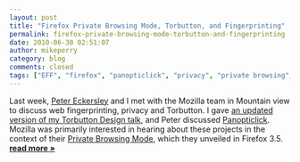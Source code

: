 ```yaml
---
layout: post
title: "Firefox Private Browsing Mode, Torbutton, and Fingerprinting"
permalink: firefox-private-browsing-mode-torbutton-and-fingerprinting
date: 2010-06-30 02:51:07
author: mikeperry
category: blog
comments: closed
tags: ["EFF", "firefox", "panopticlick", "privacy", "private browsing", "threat models", "torbutton"]
---
```


Last week, [Peter Eckersley](http://www.eff.org/about/staff/peter-eckersley) and I met with the Mozilla team in Mountain view to discuss web fingerprinting, privacy and Torbutton. I gave [an updated version of my Torbutton Design talk](https://www.torproject.org/torbutton/design/MozillaBrownBag.pdf), and Peter discussed [Panopticlick](http://panopticlick.eff.org/). Mozilla was primarily interested in hearing about these projects in the context of their [Private Browsing Mode](https://support.mozilla.com/en-us/kb/private+browsing), which they unveiled in Firefox 3.5. [**read more »**](https://blog.torproject.org/blog/firefox-private-browsing-mode-torbutton-and-fingerprinting)
